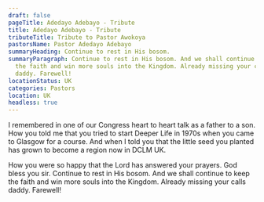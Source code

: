 ```yaml
---
draft: false
pageTitle: Adedayo Adebayo - Tribute
title: Adedayo Adebayo - Tribute
tributeTitle: Tribute to Pastor Awokoya
pastorsName: Pastor Adedayo Adebayo
summaryHeading: Continue to rest in His bosom.
summaryParagraph: Continue to rest in His bosom. And we shall continue to keep
  the faith and win more souls into the Kingdom. Already missing your calls
  daddy. Farewell!
locationStatus: UK
categories: Pastors
location: UK
headless: true
---
```

I remembered in one of our Congress heart to heart talk as a father to a son. How you told me that you tried to start Deeper Life in 1970s when you came to Glasgow for a course. And when I told you that the little seed you planted has grown to become a region now in DCLM UK. 


How you were so happy that the Lord has answered your prayers. God bless you sir. Continue to rest in His bosom. And we shall continue to keep the faith and win more souls into the Kingdom. Already missing your calls daddy. Farewell!